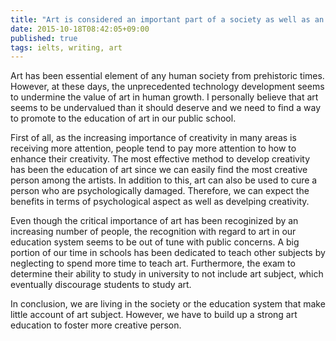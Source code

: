 ```yaml
---
title: "Art is considered an important part of a society as well as an expressio nof its culture. Do you think it is important for children to be taught art? Do you think children should be encouraged to focus an art rather than other subjects?"
date: 2015-10-18T08:42:05+09:00
published: true
tags: ielts, writing, art
---
```


Art has been essential element of any human society from prehistoric times. However, at these days, the unprecedented technology development seems to undermine the value of art in human growth. I personally believe that art seems to be undervalued than it should deserve and we need to find a way to promote to the education of art in our public school.

First of all, as the increasing importance of creativity in many areas is receiving more attention, people tend to pay more attention to how to enhance their creativity. The most effective method to develop creativity has been  the education of art since we can easily find the most creative person among the artists. In addition to this, art can also be used to cure a person who are psychologically damaged. Therefore, we can expect the benefits in terms of psychological aspect as well as develping creativity.

Even though the critical importance of art has been recoginized by an increasing number of people, the recognition with regard to art in our education system seems to be out of tune with public concerns. A big portion of our time in schools has been dedicated to teach other subjects by neglecting to spend more time to teach art. Furthermore, the exam to determine their ability to study in university to not include art subject, which eventually discourage students to study art.

In conclusion, we are living in the society or the education system that make little account of art subject. However, we have to build up a strong art education to foster more creative person.
